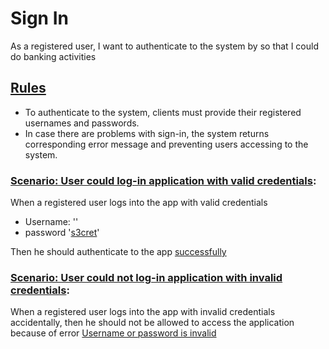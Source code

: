 # Sign In

As a registered user, I want to authenticate to the system by so that I could do banking activities


## [Rules](- "before")
- To authenticate to the system, clients must provide their registered usernames and passwords.
- In case there are problems with sign-in, the system returns corresponding error message
  and preventing users accessing to the system.
  


### [Scenario: User could log-in application with valid credentials](- "login with valid credentials"):
[](- "#data=getSignInData()")

When a registered user [](- "c:echo=#data.getFirstName()") [](- "c:echo=#data.getLastName()") logs into the app with valid credentials

   - Username: '[](- "c:echo=#data.username")'
   - password '[s3cret](- "#password=#TEXT")'

Then he should authenticate to the app [successfully](- "?=assertLoginProcessWithValidCredentials(#data.username, #password, #TEXT)")

### [Scenario: User could not log-in application with invalid credentials](- "could not login with invalid credentials"):
[](- "#data=getSignInData()")

When a registered user [](- "c:echo=#data.getFirstName()") [](- "c:echo=#data.getLastName()") logs into the app with invalid credentials accidentally, then he should not be allowed to access the application because of error [Username or password is invalid](- "?=assertLoginUnsuccessfullyWithInvalidData(#data.username, #data.getUuid(), #TEXT)")



